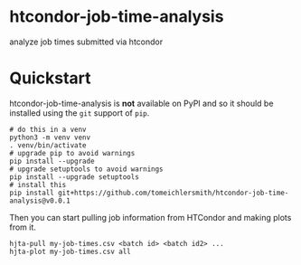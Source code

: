 # htcondor-job-time-analysis

analyze job times submitted via htcondor


Quickstart
==========

htcondor-job-time-analysis is **not** available on PyPI and so it should be installed using the `git` support of `pip`.

```
# do this in a venv
python3 -m venv venv
. venv/bin/activate
# upgrade pip to avoid warnings
pip install --upgrade
# upgrade setuptools to avoid warnings
pip install --upgrade setuptools
# install this
pip install git+https://github.com/tomeichlersmith/htcondor-job-time-analysis@v0.0.1
```

Then you can start pulling job information from HTCondor and making plots from it.
```
hjta-pull my-job-times.csv <batch id> <batch id2> ...
hjta-plot my-job-times.csv all
```
